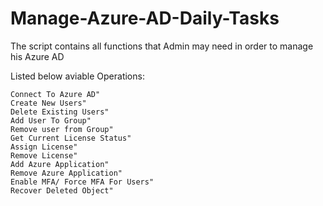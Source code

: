 # Manage-Azure-AD-Daily-Tasks
The script contains all functions that Admin may need in order to manage his Azure AD


Listed below aviable Operations:

	Connect To Azure AD"
	Create New Users"
	Delete Existing Users"
	Add User To Group"
	Remove user from Group"
	Get Current License Status"
	Assign License"
	Remove License"
	Add Azure Application"
	Remove Azure Application"
	Enable MFA/ Force MFA For Users"
	Recover Deleted Object"
	
